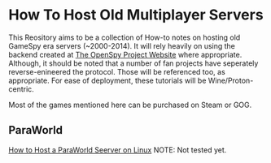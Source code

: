 # How To Host Old Multiplayer Servers
This Reository aims to be a collection of How-to notes on hosting old GameSpy era servers (~2000-2014). It will rely heavily on using the backend created at [The OpenSpy Project Website](http://beta.openspy.net/en/) where appropriate. Although, it should be noted that a number of fan projects have seperately reverse-enineered the protocol. Those will be referenced too, as appropriate. For ease of deployment, these tutorials will be Wine/Proton-centric.

Most of the games mentioned here can be purchased on Steam or GOG. 

## ParaWorld
[How to Host a ParaWorld Seerver on Linux](https://cetteup.com/355/how-to-host-a-dedicated-paraworld-server-listed-on-openspy/) NOTE: Not tested yet.
